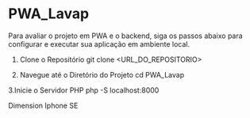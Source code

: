 # PWA_Lavap

Para avaliar o projeto em PWA e o backend, siga os passos abaixo para configurar e executar sua aplicação em ambiente local.

1. Clone o Repositório
    git clone <URL_DO_REPOSITORIO>

2. Navegue até o Diretório do Projeto
    cd PWA_Lavap

3.Inicie o Servidor PHP
    php -S localhost:8000

Dimension Iphone SE


